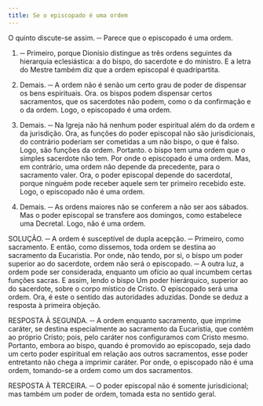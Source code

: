 ```yaml
---
title: Se o episcopado é uma ordem
---
```


O quinto discute-se assim. ─ Parece que o episcopado é uma ordem.  

1. ─ Primeiro, porque Dionísio distingue as três ordens seguintes da hierarquia eclesiástica: a do bispo, do sacerdote e do ministro. E a letra do Mestre também diz que a ordem episcopal é quadripartita.  

2. Demais. ─ A ordem não é senão um certo grau de poder de dispensar os bens espirituais. Ora. os bispos podem dispensar certos sacramentos, que os sacerdotes não podem, como o da confirmação e o da ordem. Logo, o episcopado é uma ordem.  

3. Demais. ─ Na Igreja não há nenhum poder espiritual além do da ordem e da jurisdição. Ora, as funções do poder episcopal não são jurisdicionais, do contrário poderiam ser cometidas a um não bispo, o que é falso. Logo, são funções da ordem. Portanto. o bispo tem uma ordem que o simples sacerdote não tem. Por onde o episcopado é uma ordem. Mas, em contrário, uma ordem não depende da precedente, para o sacramento valer. Ora, o poder episcopal depende do sacerdotal, porque ninguém pode receber aquele sem ter primeiro recebido este. Logo, o episcopado não é uma ordem.  

2. Demais. ─ As ordens maiores não se conferem a não ser aos sábados. Mas o poder episcopal se transfere aos domingos, como estabelece uma Decretal. Logo, não é uma ordem.  

SOLUÇÃO. ─ A ordem é susceptível de dupla acepção. ─ Primeiro, como sacramento. E então, como dissemos, toda ordem se destina ao sacramento da Eucaristia. Por onde, não tendo, por si, o bispo um poder superior ao do sacerdote, ordem não será o episcopado. ─ A outra luz, a ordem pode ser considerada, enquanto um ofício ao qual incumbem certas funções sacras. E assim, lendo o bispo Um poder hierárquico, superior ao do sacerdote, sobre o corpo místico de Cristo. O episcopado será uma ordem. Ora, é este o sentido das autoridades aduzidas. Donde se deduz a resposta à primeira objeção.  

RESPOSTA À SEGUNDA. ─ A ordem enquanto sacramento, que imprime caráter, se destina especialmente ao sacramento da Eucaristia, que contém ao próprio Cristo; pois, pelo caráter nos configuramos com Cristo mesmo. Portanto, embora ao bispo, quando é promovido ao episcopado, seja dado um certo poder espiritual em relação aos outros sacramentos, esse poder entretanto não chega a imprimir caráter. Por onde, o episcopado não é uma ordem, tomando-se a ordem como um dos sacramentos.  

RESPOSTA À TERCEIRA. ─ O poder episcopal não é somente jurisdicional; mas também um poder de ordem, tomada esta no sentido geral.